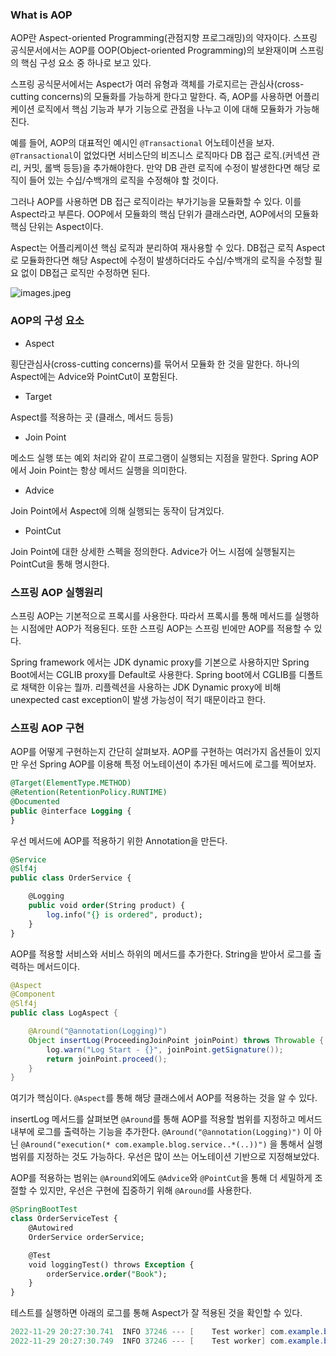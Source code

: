 ### What is AOP

AOP란 Aspect-oriented Programming(관점지향 프로그래밍)의 약자이다. 스프링 공식문서에서는 AOP를 OOP(Object-oriented Programming)의 보완재이며 스프링의 핵심 구성 요소 중 하나로 보고 있다. 

스프링 공식문서에서는 Aspect가 여러 유형과 객체를 가로지르는 관심사(cross-cutting concerns)의 모듈화를 가능하게 한다고 말한다. 즉, AOP를 사용하면 어플리케이션 로직에서 핵심 기능과 부가 기능으로 관점을 나누고 이에 대해 모듈화가 가능해진다.

예를 들어, AOP의 대표적인 예시인 `@Transactional` 어노테이션을 보자. `@Transactional`이 없었다면 서비스단의 비즈니스 로직마다 DB 접근 로직.(커넥션 관리, 커밋, 롤백 등등)을 추가해야한다. 만약 DB 관련 로직에 수정이 발생한다면 해당 로직이 들어 있는 수십/수백개의 로직을 수정해야 할 것이다. 

그러나 AOP를 사용하면 DB 접근 로직이라는 부가기능을 모듈화할 수 있다. 이를 Aspect라고 부른다. OOP에서 모듈화의 핵심 단위가 클래스라면, AOP에서의 모듈화 핵심 단위는 Aspect이다.   

Aspect는 어플리케이션 핵심 로직과 분리하여 재사용할 수 있다. DB접근 로직 Aspect로 모듈화한다면 해당 Aspect에 수정이 발생하더라도 수십/수백개의 로직을 수정할 필요 없이 DB접근 로직만 수정하면 된다.

![images.jpeg](https://user-images.githubusercontent.com/19471818/204803584-783b7db4-c675-4864-bb42-d13901eb3e6a.jpeg)

### AOP의 구성 요소

- Aspect

횡단관심사(cross-cutting concerns)를 묶어서 모듈화 한 것을 말한다. 하나의 Aspect에는 Advice와 PointCut이 포함된다.

- Target

Aspect를 적용하는 곳 (클래스, 메서드 등등)

- Join Point

메소드 실행 또는 예외 처리와 같이 프로그램이 실행되는 지점을 말한다. Spring AOP에서 Join Point는 항상 메서드 실행을 의미한다.

- Advice

Join Point에서 Aspect에 의해 실행되는 동작이 담겨있다. 

- PointCut

Join Point에 대한 상세한 스펙을 정의한다. Advice가 어느 시점에 실행될지는 PointCut을 통해 명시한다.

### 스프링 AOP 실행원리

스프링 AOP는 기본적으로 프록시를 사용한다. 따라서 프록시를 통해 메서드를 실행하는 시점에만 AOP가 적용된다. 또한 스프링 AOP는 스프링 빈에만 AOP를 적용할 수 있다.

Spring framework 에서는 JDK dynamic proxy를 기본으로 사용하지만 Spring Boot에서는 CGLIB proxy를 Default로 사용한다. Spring boot에서 CGLIB를 디폴트로 채택한 이유는 뭘까. 리플렉션을 사용하는 JDK Dynamic proxy에 비해 unexpected cast exception이 발생 가능성이 적기 때문이라고 한다.

### 스프링 AOP 구현

AOP를 어떻게 구현하는지 간단히 살펴보자. AOP를 구현하는 여러가지 옵션들이 있지만 우선 Spring AOP를 이용해 특정 어노테이션이 추가된 메서드에 로그를 찍어보자.

```sql
@Target(ElementType.METHOD)
@Retention(RetentionPolicy.RUNTIME)
@Documented
public @interface Logging {
}
```

우선 메서드에 AOP를 적용하기 위한 Annotation을 만든다. 

```sql
@Service
@Slf4j
public class OrderService {

    @Logging
    public void order(String product) {
        log.info("{} is ordered", product);
    }
}
```

AOP를 적용할 서비스와 서비스 하위의 메서드를 추가한다. String을 받아서 로그를 출력하는 메서드이다.

```java
@Aspect
@Component
@Slf4j
public class LogAspect {

    @Around("@annotation(Logging)")
    Object insertLog(ProceedingJoinPoint joinPoint) throws Throwable {
        log.warn("Log Start - {}", joinPoint.getSignature());
        return joinPoint.proceed();
    }
}
```

여기가 핵심이다. `@Aspect`를 통해 해당 클래스에서 AOP를 적용하는 것을 알 수 있다.

insertLog 메서드를 살펴보면 `@Around`를 통해 AOP를 적용할 범위를 지정하고 메서드 내부에 로그를 출력하는 기능을 추가한다. `@Around("@annotation(Logging)")` 이 아닌 `@Around("execution(* com.example.blog.service..*(..))")` 을 통해서 실행 범위를 지정하는 것도 가능하다. 우선은 많이 쓰는 어노테이션 기반으로 지정해보았다.

AOP를 적용하는 범위는 `@Around`외에도 `@Advice`와 `@PointCut`을 통해 더 세밀하게 조절할 수 있지만, 우선은 구현에 집중하기 위해 `@Around`를 사용한다.

```sql
@SpringBootTest
class OrderServiceTest {
    @Autowired
    OrderService orderService;

    @Test
    void loggingTest() throws Exception {
        orderService.order("Book");
    }
}
```

테스트를 실행하면 아래의 로그를 통해 Aspect가 잘 적용된 것을 확인할 수 있다.

```java
2022-11-29 20:27:30.741  INFO 37246 --- [    Test worker] com.example.blog.aop.LogAspect           : aop test2 - void com.example.blog.service.OrderService.order(String)
2022-11-29 20:27:30.749  INFO 37246 --- [    Test worker] com.example.blog.service.OrderService    : Book is ordered
```